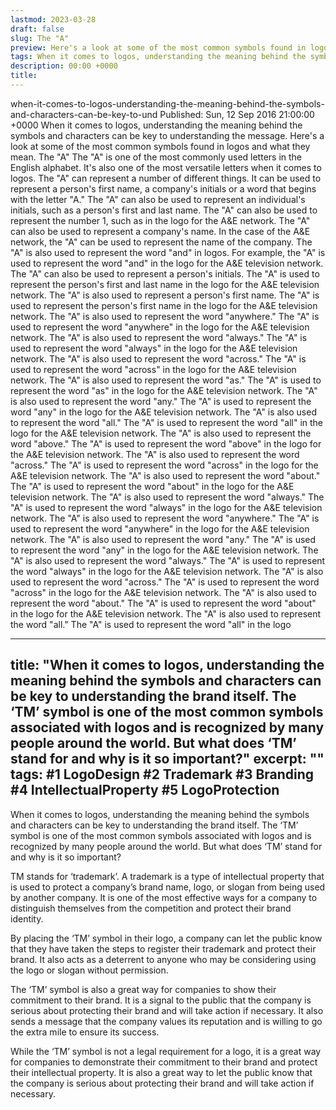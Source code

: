 ```yaml
---
lastmod: 2023-03-28
draft: false
slug: The "A"
preview: Here's a look at some of the most common symbols found in logos and what they mean.
tags: When it comes to logos, understanding the meaning behind the symbols and characters can be key to understanding the message.
description: 00:00 +0000
title: 
---
```

when-it-comes-to-logos-understanding-the-meaning-behind-the-symbols-and-characters-can-be-key-to-und
Published:
Sun, 12 Sep 2016 21:00:00 +0000
When it comes to logos, understanding the meaning behind the symbols and characters can be key to understanding the message.
Here's a look at some of the most common symbols found in logos and what they mean.
The "A"
The "A" is one of the most commonly used letters in the English alphabet. It's also one of the most versatile letters when it comes to logos.
The "A" can represent a number of different things. It can be used to represent a person's first name, a company's initials or a word that begins with the letter "A."
The "A" can also be used to represent an individual's initials, such as a person's first and last name.
The "A" can also be used to represent the number 1, such as in the logo for the A&E network.
The "A" can also be used to represent a company's name. In the case of the A&E network, the "A" can be used to represent the name of the company.
The "A" is also used to represent the word "and" in logos. For example, the "A" is used to represent the word "and" in the logo for the A&E television network.
The "A" can also be used to represent a person's initials. The "A" is used to represent the person's first and last name in the logo for the A&E television network.
The "A" is also used to represent a person's first name. The "A" is used to represent the person's first name in the logo for the A&E television network.
The "A" is also used to represent the word "anywhere." The "A" is used to represent the word "anywhere" in the logo for the A&E television network.
The "A" is also used to represent the word "always." The "A" is used to represent the word "always" in the logo for the A&E television network.
The "A" is also used to represent the word "across." The "A" is used to represent the word "across" in the logo for the A&E television network.
The "A" is also used to represent the word "as." The "A" is used to represent the word "as" in the logo for the A&E television network.
The "A" is also used to represent the word "any." The "A" is used to represent the word "any" in the logo for the A&E television network.
The "A" is also used to represent the word "all." The "A" is used to represent the word "all" in the logo for the A&E television network.
The "A" is also used to represent the word "above." The "A" is used to represent the word "above" in the logo for the A&E television network.
The "A" is also used to represent the word "across." The "A" is used to represent the word "across" in the logo for the A&E television network.
The "A" is also used to represent the word "about." The "A" is used to represent the word "about" in the logo for the A&E television network.
The "A" is also used to represent the word "always." The "A" is used to represent the word "always" in the logo for the A&E television network.
The "A" is also used to represent the word "anywhere." The "A" is used to represent the word "anywhere" in the logo for the A&E television network.
The "A" is also used to represent the word "any." The "A" is used to represent the word "any" in the logo for the A&E television network.
The "A" is also used to represent the word "always." The "A" is used to represent the word "always" in the logo for the A&E television network.
The "A" is also used to represent the word "across." The "A" is used to represent the word "across" in the logo for the A&E television network.
The "A" is also used to represent the word "about." The "A" is used to represent the word "about" in the logo for the A&E television network.
The "A" is also used to represent the word "all." The "A" is used to represent the word "all" in the logo

---
title: "When it comes to logos, understanding the meaning behind the symbols and characters can be key to understanding the brand itself. The ‘TM’ symbol is one of the most common symbols associated with logos and is recognized by many people around the world. But what does ‘TM’ stand for and why is it so important?"
excerpt: ""
tags: #1 LogoDesign
#2 Trademark
#3 Branding
#4 IntellectualProperty
#5 LogoProtection
---

When it comes to logos, understanding the meaning behind the symbols and characters can be key to understanding the brand itself. The ‘TM’ symbol is one of the most common symbols associated with logos and is recognized by many people around the world. But what does ‘TM’ stand for and why is it so important?

TM stands for ‘trademark’. A trademark is a type of intellectual property that is used to protect a company’s brand name, logo, or slogan from being used by another company. It is one of the most effective ways for a company to distinguish themselves from the competition and protect their brand identity.

By placing the ‘TM’ symbol in their logo, a company can let the public know that they have taken the steps to register their trademark and protect their brand. It also acts as a deterrent to anyone who may be considering using the logo or slogan without permission.

The ‘TM’ symbol is also a great way for companies to show their commitment to their brand. It is a signal to the public that the company is serious about protecting their brand and will take action if necessary. It also sends a message that the company values its reputation and is willing to go the extra mile to ensure its success.

While the ‘TM’ symbol is not a legal requirement for a logo, it is a great way for companies to demonstrate their commitment to their brand and protect their intellectual property. It is also a great way to let the public know that the company is serious about protecting their brand and will take action if necessary.